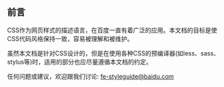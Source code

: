 

## 前言

CSS作为网页样式的描述语言，在百度一直有着广泛的应用。本文档的目标是使CSS代码风格保持一致，容易被理解和被维护。

虽然本文档是针对CSS设计的，但是在使用各种CSS的预编译器(如less、sass、stylus等)时，适用的部分也应尽量遵循本文档的约定。

任何问题或建议，欢迎跟我们讨论: [fe-styleguide@baidu.com](mailto:fe-styleguide@baidu.com)